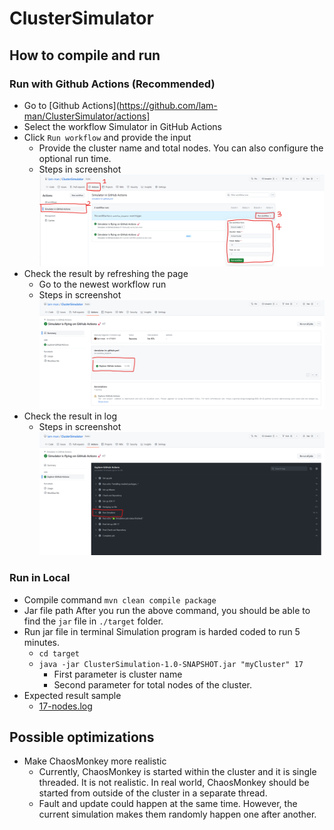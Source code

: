 # ClusterSimulator

## How to compile and run
### Run with Github Actions (Recommended)
- Go to [Github Actions](https://github.com/lam-man/ClusterSimulator/actions]
- Select the workflow Simulator in GitHub Actions
- Click `Run workflow` and provide the input
  - Provide the cluster name and total nodes. You can also configure the optional run time.
  - Steps in screenshot
    ![Run workflow](./assets/Run-Simulator-1.png)
- Check the result by refreshing the page
  - Go to the newest workflow run
  - Steps in screenshot
    ![Provide input](./assets/Run-Simulator-2.png)
- Check the result in log
  - Steps in screenshot
    ![Check result](./assets/Run-Simulator-3.png)

### Run in Local
- Compile command
  `mvn clean compile package`
- Jar file path
  After you run the above command, you should be able to find the `jar` file in `./target` folder.
- Run jar file in terminal
  Simulation program is harded coded to run 5 minutes.
  - `cd target`
  - `java -jar ClusterSimulation-1.0-SNAPSHOT.jar "myCluster" 17`
    - First parameter is cluster name
    - Second parameter for total nodes of the cluster.
- Expected result sample
  - [17-nodes.log](./assets/17-nodes.log)

## Possible optimizations
- Make ChaosMonkey more realistic
  - Currently, ChaosMonkey is started within the cluster and it is single threaded. It is not realistic. In real world, ChaosMonkey should be started from outside of the cluster in a separate thread.
  - Fault and update could happen at the same time. However, the current simulation makes them randomly happen one after another.

